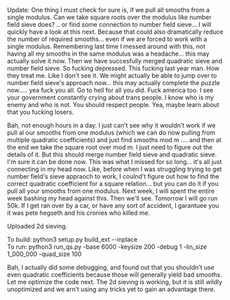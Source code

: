 Update: One thing I must check for sure is, if we pull all smooths from a single modulus. Can we take square roots over the modulus like number field sieve does? .. or find some connection to number field sieve... I will quickly have a look at this next.  Because that could also dramatically reduce the number of required smooths... even if we are forced to work with a single modulus. Remembering last time I messed around with this, not having all my smooths in the same modulus was a headache... this may actually solve it now. Then we have succesfully merged quadratic sieve and number field sieve. So fucking depressed. This fucking last year man. How they treat me. Like I don't see it.  We might actually be able to jump over to number field sieve's approach now... this may actually complete the puzzle now..... yea fuck you all. Go to hell for all you did. Fuck america too. I see your government constantly crying about trans people. I know who is my enemy and who is not. You should respect people. Yea, maybe learn about that you fucking losers. 

Bah, not enough hours in a day. I just can't see why it wouldn't work if we pull al our smooths from one modulus (which we can do now pulling from multiple quadratic coefficients) and just find smooths mod m .... and then at the end we take the square root over mod m. I just need to figure out the details of it. But this should merge number field sieve and quadratic sieve. I'm sure it can be done now. This was what I missed for so long... it's all just connecting in my head now. Like, before when I was struggling trying to get number field's sieve appraoch to work, I coulnd't figure out how to find the correct quadratic coefficient for a square relation... but you can do it if you pull all your smooths from one modulus. Next week, I will spent the entire week bashing my head against this. Then we'll see. Tomorrow I will go run 50k. If I get ran over by a car, or have any sort of accident, I garantuee you it was pete hegseth and his cronies who killed me. 

Uploaded 2d sieving. 


To build: python3 setup.py build_ext --inplace</br>
To run: python3 run_qs.py -base 6000 -keysize 200 -debug 1 -lin_size 1_000_000 -quad_size 100</br>  

Bah, I actually did some debugging, and found out that you shouldn't use even quadratic coefficients because those will generally yield bad smooths.
Let me optimize the code next. The 2d sieving is working, but it is still wildly unoptimized and we arn't using any tricks yet to gain an advantage there.
